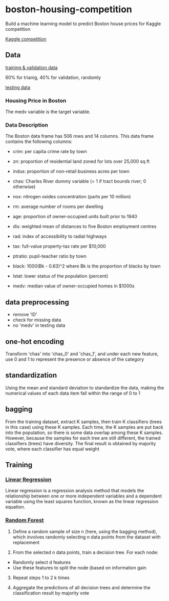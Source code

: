# boston-housing-competition
Build a machine learning model to predict Boston house prices for Kaggle competition

[Kaggle competition](https://www.kaggle.com/competitions/sc201-jul-2023)

## Data

[training & validation data](https://github.com/johnson70630/boston-housing-competition/blob/main/boston_housing_competition/boston_housing/train.csv)

60% for trianig, 40% for validation, randomly

[testing data](https://github.com/johnson70630/boston-housing-competition/blob/main/boston_housing_competition/boston_housing/test.csv)

### Housing Price in Boston
The medv variable is the target variable.

### Data Description
The Boston data frame has 506 rows and 14 columns.
This data frame contains the following columns:

- crim: per capita crime rate by town

- zn: proportion of residential land zoned for lots over 25,000 sq.ft

- indus: proportion of non-retail business acres per town

- chas: Charles River dummy variable (= 1 if tract bounds river; 0 otherwise)

- nox: nitrogen oxides concentration (parts per 10 million)

- rm: average number of rooms per dwelling

- age: proportion of owner-occupied units built prior to 1940

- dis: weighted mean of distances to five Boston employment centres

- rad: index of accessibility to radial highways

- tax: full-value property-tax rate per \$10,000

- ptratio: pupil-teacher ratio by town

- black: 1000(Bk - 0.63)^2 where Bk is the proportion of blacks by town

- lstat: lower status of the population (percent)

- medv: median value of owner-occupied homes in \$1000s


## data preprocessing
- remove 'ID'
- check for missing data
- no 'medv' in testing data

## one-hot encoding
Transform 'chas' into 'chas_0' and 'chas_1', and under each new feature, use 0 and 1 to represent the presence or absence of the category

## standardization
Using the mean and standard deviation to standardize the data, making the numerical values of each data item fall within the range of 0 to 1

## bagging
From the training dataset, extract K samples, then train K classifiers (trees in this case) using these K samples. Each time, the K samples are put back into the population, so there is some data overlap among these K samples. However, because the samples for each tree are still different, the trained classifiers (trees) have diversity. The final result is obtained by majority vote, where each classifier has equal weight

## Training
### [Linear Regression](https://github.com/johnson70630/boston-housing-competition/blob/main/boston_housing_competition/boston_housing_competition.py)

Linear regression is a regression analysis method that models the relationship between one or more independent variables and a dependent variable using the least squares function, known as the linear regression equation.

### [Random Forest](https://github.com/johnson70630/boston-housing-competition/blob/main/boston_housing_competition/boston_random_forest.py)

1. Define a random sample of size n (here, using the bagging method), which involves randomly selecting n data points from the dataset with replacement

2. From the selected n data points, train a decision tree. For each node:
  - Randomly select d features
  - Use these features to split the node (based on information gain
3. Repeat steps 1 to 2 k times

4. Aggregate the predictions of all decision trees and determine the classification result by majority vote

